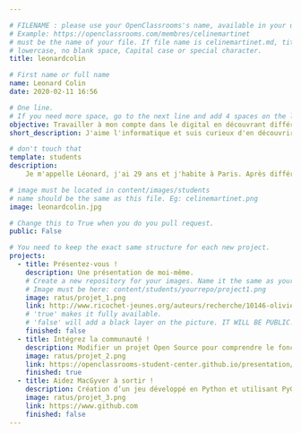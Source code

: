 ```yaml
---

# FILENAME : please use your OpenClassrooms's name, available in your url.
# Example: https://openclassrooms.com/membres/celinemartinet
# must be the name of your file. If file name is celinemartinet.md, title is celinemartinet.
# lowercase, no blank space, Capital case or special character.
title: leonardcolin

# First name or full name
name: Leonard Colin
date: 2020-02-11 16:56

# One line.
# If you need more space, go to the next line and add 4 spaces on the left, as in 'description'.
objective: Travailler à mon compte dans le digital en découvrant différents langages de programmation.
short_description: J'aime l'informatique et suis curieux d'en découvrir toujours plus.

# don't touch that
template: students
description:
    Je m'appelle Léonard, j'ai 29 ans et j'habite à Paris. Après différentes expériences, notamment au sein d'un concept         store parisien, j'ai souhaité me réorienter vers la programmation informatique. Je me suis donc lancé dans la formation     OC "Développeur d'application - Python". J'ai toujours apprécié l'informatique et ses technologies associées.

# image must be located in content/images/students
# name should be the same as this file. Eg: celinemartinet.png
image: leonardcolin.jpg

# Change this to True when you do you pull request.
public: False

# You need to keep the exact same structure for each new project.
projects:
  - title: Présentez-vous !
    description: Une présentation de moi-même.
    # Create a new repository for your images. Name it the same as your nickname and profile picture.
    # Image must be here: content/students/yourrepo/project1.png
    image: ratus/projet_1.png
    link: http://www.ricochet-jeunes.org/auteurs/recherche/10146-olivier-vogel
    # 'true' makes it fully available.
    # 'false' will add a black layer on the picture. IT WILL BE PUBLIC!
    finished: false
  - title: Intégrez la communauté !
    description: Modifier un projet Open Source pour comprendre le fonctionnement de Git, de Github et des pull requests. 
    image: ratus/projet_2.png
    link: https://openclassrooms-student-center.github.io/presentation/students/ratus.html
    finished: true
  - title: Aidez MacGyver à sortir !
    description: Création d’un jeu développé en Python et utilisant PyGame.
    image: ratus/projet_3.png
    link: https://www.github.com
    finished: false
---
```

